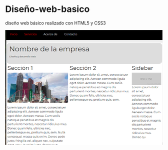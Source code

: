 # Diseño-web-basico
diseño web básico realizado con HTML5 y CSS3

<img src="https://github.com/lauraaristegui/Dise-o-web-b-sico/blob/main/assets/imagen3.png" alt="foto" />
